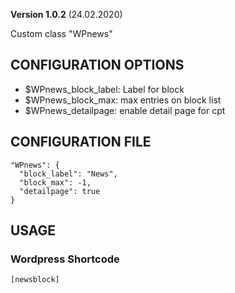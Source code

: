 **Version 1.0.2** (24.02.2020)

Custom class "WPnews"

## CONFIGURATION OPTIONS
* $WPnews_block_label: Label for block
* $WPnews_block_max: max entries on block list
* $WPnews_detailpage: enable detail page for cpt

## CONFIGURATION FILE
```
"WPnews": {
  "block_label": "News",
  "block_max": -1,
  "detailpage": true
}
```

## USAGE
### Wordpress Shortcode
```
[newsblock]
```
